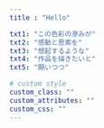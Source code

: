 ```yaml
---
title : "Hello"

txt1: "この色彩の滲みが"
txt2: "感動と思索を"
txt3: "想起するような"
txt4: "作品を描きたいと"
txt5: "願いつつ"

# custom style
custom_class: ""
custom_attributes: ""
custom_css: ""
---
```


